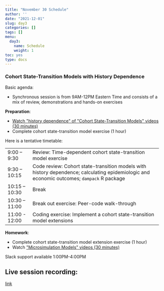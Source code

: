```yaml
---
title: "November 30 Schedule"
author: ''
date: "2021-12-01"
slug: day3
categories: []
tags: []
menu:
  day3:
    name: Schedule
    weight: 1
toc: yes
type: docs
---
```


### Cohort State-Transition Models with History Dependence

Basic agenda:

- Synchronous session is from 9AM-12PM Eastern Time and consists of a mix of review, demonstrations and hands-on exercises

**Preparation**:

- [Watch "history dependence" of "Cohort State-Transition Models" videos (30 minutes)](https://decision-modeling-for-public-health-2021.netlify.app/days/day3/videos_markov_ext/)
- Complete cohort state-transition model exercise (1 hour)

Here is a tentative timetable:

|                            |            |
|--------------------------------------------|:------------------|
| 9:00 – 9:30  | Review: Time-dependent cohort state-transition model exercise |
| 9:30 – 10:15 | Code review: Cohort state-transition models with history dependence; calculating epidemiologic and economic outcomes; `dampack` R package |
| 10:15 – 10:30 | Break |
| 10:30 – 11:00 | Break out exercise: Peer-code walk-through  |
| 11:00 - 12:00 | Coding exercise: Implement a cohort state-transition model extensions |

**Homework**:

- Complete cohort state-transition model extension exercise (1 hour)
- Watch ["Microsimulation Models" videos (30 minutes)](https://decision-modeling-for-public-health-2021.netlify.app/days/day4/microsim_videos/)

Slack support available 1:00PM-4:00PM

## Live session recording:

[link](https://umn.zoom.us/rec/share/HitMhMocc970GAyHG0_u9MilT69CloYa93CvSM-OEQOKCaNValgAPMMAMcd77Sf0.LfkahLUxzfZX4iZ5)

<!-- ```{r, echo=F} -->
<!-- blogdown::shortcode("vimeo", "592378542") -->
<!-- ``` -->




 
